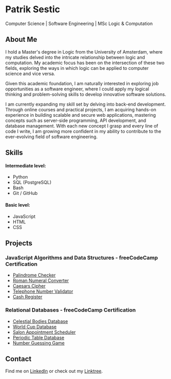 # Patrik Sestic
Computer Science | Software Engineering | MSc Logic & Computation


## About Me

I hold a Master's degree in Logic from the University of Amsterdam, where my studies delved into the intricate relationship between logic and computation. My academic focus has been on the intersection of these two fields, exploring the ways in which logic can be applied to computer science and vice versa.

Given this academic foundation, I am naturally interested in exploring job opportunities as a software engineer, where I could apply my logical thinking and problem-solving skills to develop innovative software solutions.

I am currently expanding my skill set by delving into back-end development. Through online courses and practical projects, I am acquiring hands-on experience in building scalable and secure web applications, mastering concepts such as server-side programming, API development, and database management. With each new concept I grasp and every line of code I write, I am growing more confident in my ability to contribute to the ever-evolving field of software engineering.


## Skills

#### Intermediate level:
- Python
- SQL (PostgreSQL)
- Bash
- Git / GitHub

#### Basic level:
- JavaScript
- HTML
- CSS

## Projects

### JavaScript Algorithms and Data Structures - freeCodeCamp Certification 

- [Palindrome Checker](https://github.com/psestic/fcc-palindrome_checker_js)	
- [Roman Numeral Converter](https://github.com/psestic/fcc-roman_numeral_converter_js)	
- [Caesars Cipher](https://github.com/psestic/fcc-caesers_cipher_js)	
- [Telephone Number Validator](https://github.com/psestic/fcc-telephone_number_validator_js)	
- [Cash Register](https://github.com/psestic/fcc-cash_register_js)	

### Relational Databases - freeCodeCamp Certification

- [Celestial Bodies Database](https://github.com/psestic/fcc-celestial_bodies_db)
- [World Cup Database](https://github.com/psestic/fcc-worldcup_db)
- [Salon Appointment Scheduler](https://github.com/psestic/fcc-salon_db)	
- [Periodic Table Database](https://github.com/psestic/fcc-periodic_table_db)	
- [Number Guessing Game](https://github.com/psestic/fcc-number_guessing_game_db)


## Contact

Find me on [LinkedIn](https://www.linkedin.com/in/psestic/) or check out my [Linktree](https://linktr.ee/psestic).
